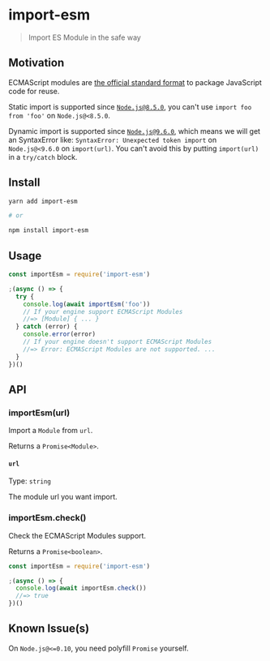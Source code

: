 # import-esm

> Import ES Module in the safe way

## Motivation

ECMAScript modules are [the official standard format](https://tc39.es/ecma262/#sec-modules) to package JavaScript code for reuse.

Static import is supported since [`Node.js@8.5.0`](https://nodejs.org/en/blog/release/v8.5.0/), you can't use `import foo from 'foo'` on `Node.js@<8.5.0`.

Dynamic import is supported since [`Node.js@9.6.0`](https://nodejs.org/en/blog/release/v9.6.0/), which means we will get an SyntaxError like: `SyntaxError: Unexpected token import` on `Node.js@<9.6.0` on `import(url)`. You can't avoid this by putting `import(url)` in a `try/catch` block.

## Install

```bash
yarn add import-esm

# or

npm install import-esm
```

## Usage

```js
const importEsm = require('import-esm')

;(async () => {
  try {
    console.log(await importEsm('foo'))
    // If your engine support ECMAScript Modules
    //=> [Module] { ... }
  } catch (error) {
    console.error(error)
    // If your engine doesn't support ECMAScript Modules
    //=> Error: ECMAScript Modules are not supported. ...
  }
})()
```

## API

### importEsm(url)

Import a `Module` from `url`.

Returns a `Promise<Module>`.

#### `url`

Type: `string`

The module url you want import.

### importEsm.check()

Check the ECMAScript Modules support.

Returns a `Promise<boolean>`.

```js
const importEsm = require('import-esm')

;(async () => {
  console.log(await importEsm.check())
  //=> true
})()
```

## Known Issue(s)

On `Node.js@<=0.10`, you need polyfill `Promise` yourself.
